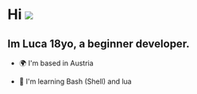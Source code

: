 Hi ![](https://user-images.githubusercontent.com/18350557/176309783-0785949b-9127-417c-8b55-ab5a4333674e.gif)
============================================================================================================================

Im Luca 18yo, a beginner developer.
-----------------------------------

*   🌍  I'm based in Austria
<!--- *   ✉️  You can contact me at [me@lvcq.xyz](mailto:me@lvcq.xyz) --->
*   🧠  I'm learning Bash (Shell) and lua
